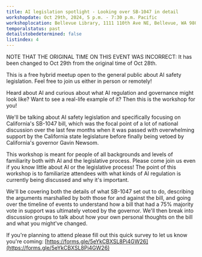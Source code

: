 ```yaml
---
title: AI legislation spotlight - Looking over SB-1047 in detail
workshopdate: Oct 29th, 2024, 5 p.m. - 7:30 p.m. Pacific
workshoplocation: Bellevue Library, 1111 110th Ave NE, Bellevue, WA 98004 (or join remotely at meet.google.com/pri-ntmy-icb)
temporalstatus: past
detailstobedetermined: false
listindex: 4
---
```


NOTE THAT THE ORIGINAL TIME ON THIS EVENT WAS INCORRECT: It has been changed to Oct 29th from the original time of Oct 28th.

This is a free hybrid meetup open to the general public about AI safety legislation. Feel free to join us either in person or remotely!

Heard about AI and curious about what AI regulation and governance might look like? Want to see a real-life example of it? Then this is the workshop for you!

We'll be talking about AI safety legislation and specifically focusing on California's SB-1047 bill, which was the focal point of a lot of national discussion over the last few months when it was passed with overwhelming support by the California state legislature before finally being vetoed by California's governor Gavin Newsom.

This workshop is meant for people of all backgrounds and levels of familiarity both with AI and the legislative process. Please come join us even if you know little about AI or the legislative process! The point of this workshop is to familiarize attendees with what kinds of AI regulation is currently being discussed and why it's important.

We'll be covering both the details of what SB-1047 set out to do, describing the arguments marshalled by both those for and against the bill, and going over the timeline of events to understand how a bill that had a 75% majority vote in support was ultimately vetoed by the governor. We'll then break into discussion groups to talk about how your own personal thoughts on the bill and what you might've changed.

If you're planning to attend please fill out this quick survey to let us know you're coming: [https://forms.gle/5eYkCBXSL8Pi4GW26](https://forms.gle/5eYkCBXSL8Pi4GW26)
